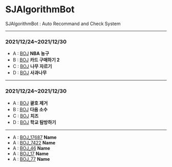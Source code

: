 # SJAlgorithmBot
SJAlgorithmBot : Auto Recommand and Check System   
*****************************************************************************

### 2021/12/24~2021/12/30
* A : [BOJ](https://www.acmicpc.net/problem/2852) **NBA 농구**
* B : [BOJ](https://www.acmicpc.net/problem/16194) **카드 구매하기 2**
* C : [BOJ](https://www.acmicpc.net/problem/14247) **나무 자르기**
* D : [BOJ](https://www.acmicpc.net/problem/2233) **사과나무**

*****************************************************************************

### 2021/12/24~2021/12/30
* A : [BOJ](https://www.acmicpc.net/problem/2800) **괄호 제거**
* B : [BOJ](https://www.acmicpc.net/problem/4134) **다음 소수**
* C : [BOJ](https://www.acmicpc.net/problem/2638) **치즈**
* D : [BOJ](https://www.acmicpc.net/problem/13418) **학교 탐방하기**


*****************************************************************************   
* A : [BOJ_17687](https://www.acmicpc.net/problem/17687) **Name**
* A : [BOJ_7422](https://www.acmicpc.net/problem/7422) **Name**
* A : [BOJ_46](https://www.acmicpc.net/problem/46) **Name**
* A : [BOJ_17](https://www.acmicpc.net/problem/17) **Name**
* A : [BOJ_77](https://www.acmicpc.net/problem/77) **Name**

